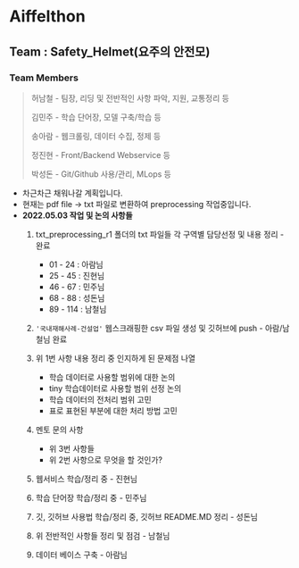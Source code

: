 # Aiffelthon
## Team : Safety_Helmet(요주의 안전모)
### Team Members
> 허남철 - 팀장, 리딩 및 전반적인 사항 파악, 지원, 교통정리 등
>
> 김민주 - 학습 단어장, 모델 구축/학습 등
>
> 송아람 - 웹크롤링, 데이터 수집, 정제 등
>
> 정진현 - Front/Backend Webservice 등
>
> 박성돈 - Git/Github 사용/관리, MLops 등

- 차근차근 채워나갈 계획입니다.
- 현재는 pdf file -> txt 파일로 변환하여 preprocessing 작업중입니다.
- __2022.05.03 작업 및 논의 사항들__
    1. txt_preprocessing_r1 폴더의 txt 파일들 각 구역별 담당선정 및 내용 정리 - 완료
        - 01 - 24  : 아람님
        - 25 - 45  : 진현님
        - 46 - 67  : 민주님
        - 68 - 88  : 성돈님
        - 89 - 114 : 남철님

    2. `'국내재해사례-건설업'` 웹스크래핑한 csv 파일 생성 및 깃허브에 push - 아람/남철님 완료
    
    3. 위 1번 사항 내용 정리 중 인지하게 된 문제점 나열
        - 학습 데이터로 사용할 범위에 대한 논의
        - tiny 학습데이터로 사용할 범위 선정 논의
        - 학습 데이터의 전처리 범위 고민
        - 표로 표현된 부분에 대한 처리 방법 고민

    4. 멘토 문의 사항
        - 위 3번 사항들 
        - 위 2번 사항으로 무엇을 할 것인가?

    5. 웹서비스 학습/정리 중 - 진현님
    6. 학습 단어장 학습/정리 중 - 민주님
    7. 깃, 깃허브 사용법 학습/정리 중, 깃허브 README.MD 정리 - 성돈님
    8. 위 전반적인 사항들 정리 및 점검 - 남철님
    9. 데이터 베이스 구축 - 아람님

